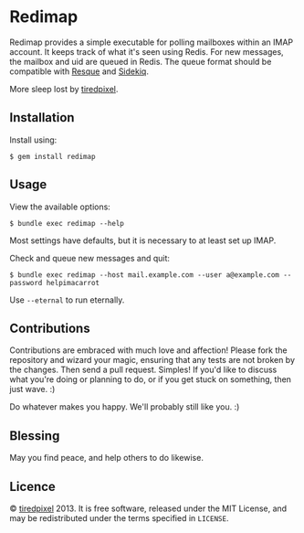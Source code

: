 # Redimap

Redimap provides a simple executable for polling mailboxes
within an IMAP account. It keeps track of what it's seen using Redis. For new
messages, the mailbox and uid are queued in Redis. The queue format should be
compatible with [Resque](https://github.com/resque/resque) and
[Sidekiq](https://github.com/mperham/sidekiq).

More sleep lost by [tiredpixel](http://www.tiredpixel.com).


## Installation

Install using:

    $ gem install redimap


## Usage

View the available options:

    $ bundle exec redimap --help

Most settings have defaults, but it is necessary to at least set up IMAP.

Check and queue new messages and quit:

    $ bundle exec redimap --host mail.example.com --user a@example.com --password helpimacarrot

Use `--eternal` to run eternally.


## Contributions

Contributions are embraced with much love and affection! Please fork the
repository and wizard your magic, ensuring that any tests are not broken by the
changes. Then send a pull request. Simples! If you'd like to discuss what you're
doing or planning to do, or if you get stuck on something, then just wave. :)

Do whatever makes you happy. We'll probably still like you. :)

## Blessing

May you find peace, and help others to do likewise.


## Licence

© [tiredpixel](http://www.tiredpixel.com) 2013. It is free software, released
under the MIT License, and may be redistributed under the terms specified in
`LICENSE`.
